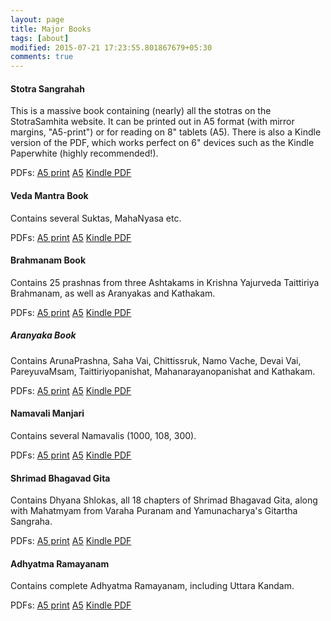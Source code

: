 ```yaml
---
layout: page
title: Major Books
tags: [about]
modified: 2015-07-21 17:23:55.801867679+05:30
comments: true
---
```


#### Stotra Sangrahah

This is a massive book containing (nearly) all the stotras on the StotraSamhita website. It can be printed out in A5 format (with mirror margins, "A5-print") or for reading on 8" tablets (A5). There is also a Kindle version of the PDF, which works perfect on 6" devices such as the Kindle Paperwhite (highly recommended!).

PDFs: [A5 print](https://github.com/stotrasamhita/stotra-sangrahah/raw/master/shloka-print.pdf) [A5](https://github.com/stotrasamhita/stotra-sangrahah/raw/master/shloka.pdf) [Kindle PDF](https://github.com/stotrasamhita/stotra-sangrahah/raw/master/shloka-kindle.pdf)

#### Veda Mantra Book

Contains several Suktas, MahaNyasa etc.

PDFs: [A5 print](https://github.com/stotrasamhita/vedamantra-book/raw/master/vedamantrabook-print.pdf) [A5](https://github.com/stotrasamhita/vedamantra-book/raw/master/vedamantrabook.pdf) [Kindle PDF](https://github.com/stotrasamhita/vedamantra-book/raw/master/vedamantrabook-kindle.pdf)

#### Brahmanam Book

Contains 25 prashnas from three Ashtakams in Krishna Yajurveda Taittiriya Brahmanam, as well as Aranyakas and Kathakam.

PDFs: [A5 print](https://github.com/stotrasamhita/vedamantra-book/raw/master/BrahmanamBook-print.pdf) [A5](https://github.com/stotrasamhita/vedamantra-book/raw/master/BrahmanamBook.pdf) [Kindle PDF](https://github.com/stotrasamhita/vedamantra-book/raw/master/BrahmanamBook-kindle.pdf)


##### Aranyaka Book

Contains ArunaPrashna, Saha Vai, Chittissruk, Namo Vache, Devai Vai, PareyuvaMsam, Taittiriyopanishat, Mahanarayanopanishat and Kathakam.

PDFs: [A5 print](https://github.com/stotrasamhita/vedamantra-book/raw/master/AraNyakabook-print.pdf) [A5](https://github.com/stotrasamhita/vedamantra-book/raw/master/AraNyakabook.pdf) [Kindle PDF](https://github.com/stotrasamhita/vedamantra-book/raw/master/AraNyakabook-kindle.pdf)


#### Namavali Manjari

Contains several Namavalis (1000, 108, 300).

PDFs: [A5 print](https://github.com/stotrasamhita/namavali-manjari/raw/master/nAmA-print.pdf) [A5](https://github.com/stotrasamhita/namavali-manjari/raw/master/nAmA.pdf)  [Kindle PDF](https://github.com/stotrasamhita/namavali-manjari/raw/master/nAmA-kindle.pdf)  


#### Shrimad Bhagavad Gita

Contains Dhyana Shlokas, all 18 chapters of Shrimad Bhagavad Gita, along with Mahatmyam from Varaha Puranam and Yamunacharya's Gitartha Sangraha.

PDFs: [A5 print](https://github.com/stotrasamhita/gita/raw/master/gitabook-print.pdf) [A5](https://github.com/stotrasamhita/gita/raw/master/gitabook.pdf) [Kindle PDF](https://github.com/stotrasamhita/gita/raw/master/gitabook-kindle.pdf)


#### Adhyatma Ramayanam

Contains complete Adhyatma Ramayanam, including Uttara Kandam.

PDFs: [A5 print](https://github.com/stotrasamhita/AdhyatmaRamayanam/raw/master/TeX/AdhyatmaRamayanaBook-print.pdf) [A5](https://github.com/stotrasamhita/AdhyatmaRamayanam/raw/master/TeX/AdhyatmaRamayanaBook.pdf) [Kindle PDF](https://github.com/stotrasamhita/AdhyatmaRamayanam/raw/master/TeX/AdhyatmaRamayanaBook-kindle.pdf)

